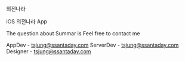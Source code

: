 의전나라

iOS 의전나라 App

The question about Summar is Feel free to contact me

AppDev - tsjung@ssantaday.com
ServerDev - tsjung@ssantaday.com
Designer - tsjung@ssantaday.com
